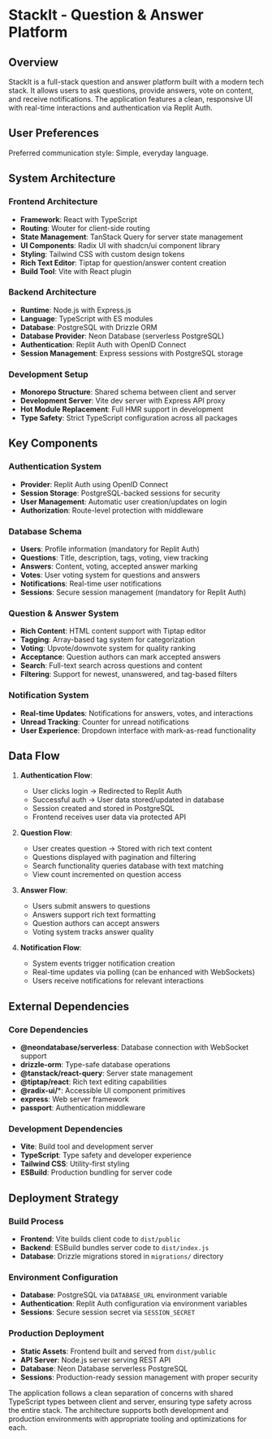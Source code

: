 # StackIt - Question & Answer Platform

## Overview

StackIt is a full-stack question and answer platform built with a modern tech stack. It allows users to ask questions, provide answers, vote on content, and receive notifications. The application features a clean, responsive UI with real-time interactions and authentication via Replit Auth.

## User Preferences

Preferred communication style: Simple, everyday language.

## System Architecture

### Frontend Architecture
- **Framework**: React with TypeScript
- **Routing**: Wouter for client-side routing
- **State Management**: TanStack Query for server state management
- **UI Components**: Radix UI with shadcn/ui component library
- **Styling**: Tailwind CSS with custom design tokens
- **Rich Text Editor**: Tiptap for question/answer content creation
- **Build Tool**: Vite with React plugin

### Backend Architecture
- **Runtime**: Node.js with Express.js
- **Language**: TypeScript with ES modules
- **Database**: PostgreSQL with Drizzle ORM
- **Database Provider**: Neon Database (serverless PostgreSQL)
- **Authentication**: Replit Auth with OpenID Connect
- **Session Management**: Express sessions with PostgreSQL storage

### Development Setup
- **Monorepo Structure**: Shared schema between client and server
- **Development Server**: Vite dev server with Express API proxy
- **Hot Module Replacement**: Full HMR support in development
- **Type Safety**: Strict TypeScript configuration across all packages

## Key Components

### Authentication System
- **Provider**: Replit Auth using OpenID Connect
- **Session Storage**: PostgreSQL-backed sessions for security
- **User Management**: Automatic user creation/updates on login
- **Authorization**: Route-level protection with middleware

### Database Schema
- **Users**: Profile information (mandatory for Replit Auth)
- **Questions**: Title, description, tags, voting, view tracking
- **Answers**: Content, voting, accepted answer marking
- **Votes**: User voting system for questions and answers
- **Notifications**: Real-time user notifications
- **Sessions**: Secure session management (mandatory for Replit Auth)

### Question & Answer System
- **Rich Content**: HTML content support with Tiptap editor
- **Tagging**: Array-based tag system for categorization
- **Voting**: Upvote/downvote system for quality ranking
- **Acceptance**: Question authors can mark accepted answers
- **Search**: Full-text search across questions and content
- **Filtering**: Support for newest, unanswered, and tag-based filters

### Notification System
- **Real-time Updates**: Notifications for answers, votes, and interactions
- **Unread Tracking**: Counter for unread notifications
- **User Experience**: Dropdown interface with mark-as-read functionality

## Data Flow

1. **Authentication Flow**:
   - User clicks login → Redirected to Replit Auth
   - Successful auth → User data stored/updated in database
   - Session created and stored in PostgreSQL
   - Frontend receives user data via protected API

2. **Question Flow**:
   - User creates question → Stored with rich text content
   - Questions displayed with pagination and filtering
   - Search functionality queries database with text matching
   - View count incremented on question access

3. **Answer Flow**:
   - Users submit answers to questions
   - Answers support rich text formatting
   - Question authors can accept answers
   - Voting system tracks answer quality

4. **Notification Flow**:
   - System events trigger notification creation
   - Real-time updates via polling (can be enhanced with WebSockets)
   - Users receive notifications for relevant interactions

## External Dependencies

### Core Dependencies
- **@neondatabase/serverless**: Database connection with WebSocket support
- **drizzle-orm**: Type-safe database operations
- **@tanstack/react-query**: Server state management
- **@tiptap/react**: Rich text editing capabilities
- **@radix-ui/***: Accessible UI component primitives
- **express**: Web server framework
- **passport**: Authentication middleware

### Development Dependencies
- **Vite**: Build tool and development server
- **TypeScript**: Type safety and developer experience
- **Tailwind CSS**: Utility-first styling
- **ESBuild**: Production bundling for server code

## Deployment Strategy

### Build Process
- **Frontend**: Vite builds client code to `dist/public`
- **Backend**: ESBuild bundles server code to `dist/index.js`
- **Database**: Drizzle migrations stored in `migrations/` directory

### Environment Configuration
- **Database**: PostgreSQL via `DATABASE_URL` environment variable
- **Authentication**: Replit Auth configuration via environment variables
- **Sessions**: Secure session secret via `SESSION_SECRET`

### Production Deployment
- **Static Assets**: Frontend built and served from `dist/public`
- **API Server**: Node.js server serving REST API
- **Database**: Neon Database serverless PostgreSQL
- **Sessions**: Production-ready session management with proper security

The application follows a clean separation of concerns with shared TypeScript types between client and server, ensuring type safety across the entire stack. The architecture supports both development and production environments with appropriate tooling and optimizations for each.
